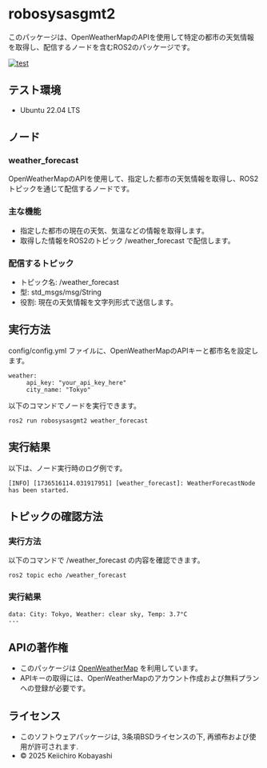 # robosysasgmt2
このパッケージは、OpenWeatherMapのAPIを使用して特定の都市の天気情報を取得し、配信するノードを含むROS2のパッケージです。

[![test](https://github.com/Kei1ro5884/robosysasgmt2/actions/workflows/test.yml/badge.svg)](https://github.com/Kei1ro5884/robosysasgmt2/actions/workflows/test.yml)

## テスト環境
- Ubuntu 22.04 LTS

## ノード

### weather_forecast
OpenWeatherMapのAPIを使用して、指定した都市の天気情報を取得し、ROS2トピックを通じて配信するノードです。

### 主な機能
- 指定した都市の現在の天気、気温などの情報を取得します。
- 取得した情報をROS2のトピック /weather_forecast で配信します。

### 配信するトピック
- トピック名: /weather_forecast
- 型: std_msgs/msg/String
- 役割: 現在の天気情報を文字列形式で送信します。

## 実行方法
config/config.yml ファイルに、OpenWeatherMapのAPIキーと都市名を設定します。
```
weather:
     api_key: "your_api_key_here"
     city_name: "Tokyo"
```
以下のコマンドでノードを実行できます。
```
ros2 run robosysasgmt2 weather_forecast
```

## 実行結果
以下は、ノード実行時のログ例です。
```
[INFO] [1736516114.031917951] [weather_forecast]: WeatherForecastNode has been started.
```

## トピックの確認方法

### 実行方法
以下のコマンドで /weather_forecast の内容を確認できます。
```
ros2 topic echo /weather_forecast
```

### 実行結果
```
data: City: Tokyo, Weather: clear sky, Temp: 3.7°C
---
```

## APIの著作権
- このパッケージは [OpenWeatherMap](https://openweathermap.org/api) を利用しています。
- APIキーの取得には、OpenWeatherMapのアカウント作成および無料プランへの登録が必要です。

## ライセンス
- このソフトウェアパッケージは, 3条項BSDライセンスの下, 再頒布および使用が許可されます.
- © 2025 Keiichiro Kobayashi
